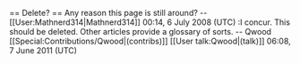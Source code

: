 == Delete? ==
Any reason this page is still around? -- [[User:Mathnerd314|Mathnerd314]] 00:14, 6 July 2008 (UTC)
:I concur. This should be deleted. Other articles provide a glossary of sorts. -- Qwood [[Special:Contributions/Qwood|(contribs)]] [[User talk:Qwood|(talk)]] 06:08, 7 June 2011 (UTC)
